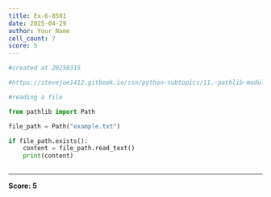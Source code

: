```yaml
---
title: Ex-6-8501
date: 2025-04-29
author: Your Name
cell_count: 7
score: 5
---
```


```python
#created at 20250315
```


```python
#https://stevejoe1412.gitbook.io/ssn/python-subtopics/11.-pathlib-module
```


```python
#reading a file
```


```python
from pathlib import Path
```


```python
file_path = Path("example.txt")
```


```python
if file_path.exists():
    content = file_path.read_text()
    print(content)
```


```python

```


---
**Score: 5**